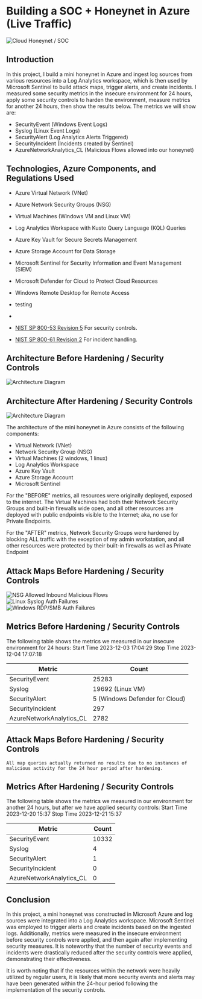 # Building a SOC + Honeynet in Azure (Live Traffic)
![Cloud Honeynet / SOC](https://i.ibb.co/LvMfGqw/MINI-SOC.jpg)

## Introduction

In this project, I build a mini honeynet in Azure and ingest log sources from various resources into a Log Analytics workspace, which is then used by Microsoft Sentinel to build attack maps, trigger alerts, and create incidents. I measured some security metrics in the insecure environment for 24 hours, apply some security controls to harden the environment, measure metrics for another 24 hours, then show the results below. The metrics we will show are:

- SecurityEvent (Windows Event Logs)
- Syslog (Linux Event Logs)
- SecurityAlert (Log Analytics Alerts Triggered)
- SecurityIncident (Incidents created by Sentinel)
- AzureNetworkAnalytics_CL (Malicious Flows allowed into our honeynet)



## Technologies, Azure Components, and Regulations Used

-	Azure Virtual Network (VNet)
-	Azure Network Security Groups (NSG)
-	Virtual Machines (Windows VM and Linux VM)
-	Log Analytics Workspace with Kusto Query Language (KQL) Queries
-	Azure Key Vault for Secure Secrets Management
-	Azure Storage Account for Data Storage
-	Microsoft Sentinel for Security Information and Event Management (SIEM)
-	Microsoft Defender for Cloud to Protect Cloud Resources
-	Windows Remote Desktop for Remote Access
-	testing
-
-	[NIST SP 800-53 Revision 5](https://csrc.nist.gov/pubs/sp/800/53/r5/upd1/final) For security controls.

-	[NIST SP 800-61 Revision 2](https://www.nist.gov/privacy-framework/nist-sp-800-61) For incident handling.




## Architecture Before Hardening / Security Controls
![Architecture Diagram](https://i.ibb.co/nMvPxmV/Architecture-Before-Hardening-Security-Controls.jpg)

## Architecture After Hardening / Security Controls
![Architecture Diagram](https://i.ibb.co/F5qpGJ0/Architecture-After-Hardening-Security-Controls.jpg)

The architecture of the mini honeynet in Azure consists of the following components:

- Virtual Network (VNet)
- Network Security Group (NSG)
- Virtual Machines (2 windows, 1 linux)
- Log Analytics Workspace
- Azure Key Vault
- Azure Storage Account
- Microsoft Sentinel

For the "BEFORE" metrics, all resources were originally deployed, exposed to the internet. The Virtual Machines had both their Network Security Groups and built-in firewalls wide open, and all other resources are deployed with public endpoints visible to the Internet; aka, no use for Private Endpoints.

For the "AFTER" metrics, Network Security Groups were hardened by blocking ALL traffic with the exception of my admin workstation, and all other resources were protected by their built-in firewalls as well as Private Endpoint

## Attack Maps Before Hardening / Security Controls
![NSG Allowed Inbound Malicious Flows](https://i.imgur.com/1qvswSX.png)<br>
![Linux Syslog Auth Failures](https://i.imgur.com/G1YgZt6.png)<br>
![Windows RDP/SMB Auth Failures](https://i.imgur.com/ESr9Dlv.png)<br>

## Metrics Before Hardening / Security Controls

The following table shows the metrics we measured in our insecure environment for 24 hours:
Start Time 2023-12-03 17:04:29
Stop Time 2023-12-04 17:07:18

| Metric                   | Count
| ------------------------ | -----
| SecurityEvent            | 25283
| Syslog                   | 19692 (Linux VM)
| SecurityAlert            | 5 (Windows Defender for Cloud)
| SecurityIncident         | 297
| AzureNetworkAnalytics_CL | 2782

## Attack Maps Before Hardening / Security Controls

```All map queries actually returned no results due to no instances of malicious activity for the 24 hour period after hardening.```

## Metrics After Hardening / Security Controls

The following table shows the metrics we measured in our environment for another 24 hours, but after we have applied security controls:
Start Time 2023-12-20 15:37
Stop Time	2023-12-21 15:37

| Metric                   | Count
| ------------------------ | -----
| SecurityEvent            | 10332
| Syslog                   | 4
| SecurityAlert            | 1
| SecurityIncident         | 0
| AzureNetworkAnalytics_CL | 0

## Conclusion

In this project, a mini honeynet was constructed in Microsoft Azure and log sources were integrated into a Log Analytics workspace. Microsoft Sentinel was employed to trigger alerts and create incidents based on the ingested logs. Additionally, metrics were measured in the insecure environment before security controls were applied, and then again after implementing security measures. It is noteworthy that the number of security events and incidents were drastically reduced after the security controls were applied, demonstrating their effectiveness.

It is worth noting that if the resources within the network were heavily utilized by regular users, it is likely that more security events and alerts may have been generated within the 24-hour period following the implementation of the security controls.
